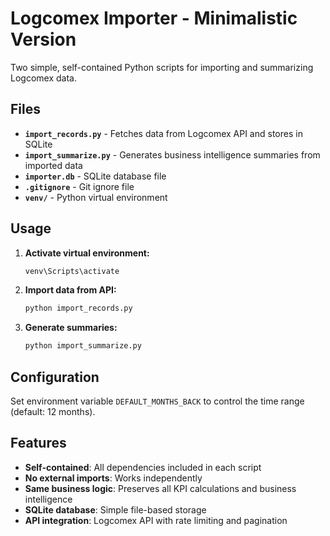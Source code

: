 # Logcomex Importer - Minimalistic Version

Two simple, self-contained Python scripts for importing and summarizing Logcomex data.

## Files

- **`import_records.py`** - Fetches data from Logcomex API and stores in SQLite
- **`import_summarize.py`** - Generates business intelligence summaries from imported data
- **`importer.db`** - SQLite database file
- **`.gitignore`** - Git ignore file
- **`venv/`** - Python virtual environment

## Usage

1. **Activate virtual environment:**
   ```bash
   venv\Scripts\activate
   ```

2. **Import data from API:**
   ```bash
   python import_records.py
   ```

3. **Generate summaries:**
   ```bash
   python import_summarize.py
   ```

## Configuration

Set environment variable `DEFAULT_MONTHS_BACK` to control the time range (default: 12 months).

## Features

- **Self-contained**: All dependencies included in each script
- **No external imports**: Works independently
- **Same business logic**: Preserves all KPI calculations and business intelligence
- **SQLite database**: Simple file-based storage
- **API integration**: Logcomex API with rate limiting and pagination 